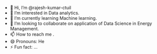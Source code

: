 - 👋 Hi, I’m @rajesh-kumar-ctuil
- 👀 I’m interested in Data analytics.
- 🌱 I’m currently learning Machine learning.
- 💞️ I’m looking to collaborate on application of Data Science in Energy Management.
- 📫 How to reach me .
- 😄 Pronouns: He
- ⚡ Fun fact: ...

<!---
rajesh-kumar-ctuil/rajesh-kumar-ctuil is a ✨ special ✨ repository because its `README.md` (this file) appears on your GitHub profile.
You can click the Preview link to take a look at your changes.
--->
